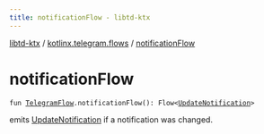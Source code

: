 ```yaml
---
title: notificationFlow - libtd-ktx
---
```


[libtd-ktx](../index.html) / [kotlinx.telegram.flows](index.html) / [notificationFlow](./notification-flow.html)

# notificationFlow

`fun `[`TelegramFlow`](../kotlinx.telegram.core/-telegram-flow/index.html)`.notificationFlow(): Flow<`[`UpdateNotification`](https://tdlibx.github.io/td/docs/org/drinkless/td/libcore/telegram/TdApi.UpdateNotification.html)`>`

emits [UpdateNotification](https://tdlibx.github.io/td/docs/org/drinkless/td/libcore/telegram/TdApi.UpdateNotification.html) if a notification was changed.

